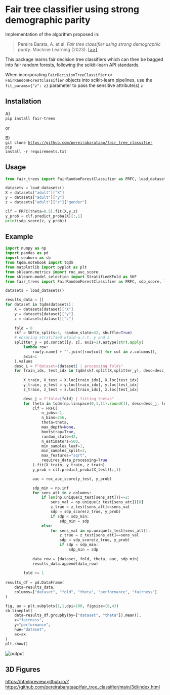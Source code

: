 # Fair tree classifier using strong demographic parity 

Implementation of the algorithm proposed in:<br>
> Pereira Barata, A. et al. _Fair tree classifier using strong demographic parity_. Machine Learning (2023).
<a href="https://link.springer.com/article/10.1007/s10994-023-06376-z" target="blank">[>>]</a>

This package learns fair decision tree classifiers which can then be bagged into fair random forests, following the scikit-learn API standards.

When incorporating <code>FairDecisionTreeClassifier</code> or <code>FairRandomForestClassifier</code> objects into scikit-learn pipelines, use the <code>fit_params={"z": z}</code> parameter to pass the sensitive attribute(s) <code>z</code>

## Installation
A)<br>
<code>pip install fair-trees</code>

or

B)<br>
<code>git clone https://github.com/pereirabarataap/fair_tree_classifier</code><br><code>pip install -r requirements.txt</code>

## Usage
```python
from fair_trees import FairRandomForestClassifier as FRFC, load_datasets, sdp_score

datasets = load_datasets()
X = datasets["adult"]["X"]
y = datasets["adult"]["y"]
z = datasets["adult"]["z"]["gender"]

clf = FRFC(theta=0.5).fit(X,y,z)
y_prob = clf.predict_proba(X)[:,1]
print(sdp_score(z, y_prob))
```
## Example
```python
import numpy as np
import pandas as pd
import seaborn as sb
from tqdm.notebook import tqdm
from matplotlib import pyplot as plt
from sklearn.metrics import roc_auc_score
from sklearn.model_selection import StratifiedKFold as SKF
from fair_trees import FairRandomForestClassifier as FRFC, sdp_score, load_datasets

datasets = load_datasets()

results_data = []
for dataset in tqdm(datasets):
    X = datasets[dataset]["X"]
    y = datasets[dataset]["y"]
    z = datasets[dataset]["z"]
    
    fold = 0
    skf = SKF(n_splits=5, random_state=42, shuffle=True)
    # ensuring stratified kfold w.r.t. y and z
    splitter_y = pd.concat([y, z], axis=1).astype(str).apply(
        lambda row:
            row[y.name] + "".join([row[col] for col in z.columns]),
        axis=1
    ).values
    desc_i = f"dataset={dataset} | processing folds"
    for train_idx, test_idx in tqdm(skf.split(X,splitter_y), desc=desc_i, leave=False):
        
        X_train, X_test = X.loc[train_idx], X.loc[test_idx]
        y_train, y_test = y.loc[train_idx], y.loc[test_idx]
        z_train, z_test = z.loc[train_idx], z.loc[test_idx]

        desc_j = f"fold={fold} | fitting thetas"
        for theta in tqdm(np.linspace(0,1,11).round(1), desc=desc_j, leave=False):
            clf = FRFC(
                n_jobs=-1,
                n_bins=256,
                theta=theta,
                max_depth=None,
                bootstrap=True,
                random_state=42,
                n_estimators=500,
                min_samples_leaf=1,
                min_samples_split=2,
                max_features="sqrt",
                requires_data_processing=True
            ).fit(X_train, y_train, z_train)
            y_prob = clf.predict_proba(X_test)[:,1]

            auc = roc_auc_score(y_test, y_prob)

            sdp_min = np.inf
            for sens_att in z.columns:
                if len(np.unique(z_test[sens_att]))==2:
                    sens_val = np.unique(z_test[sens_att])[0]
                    z_true = z_test[sens_att]==sens_val
                    sdp = sdp_score(z_true, y_prob)
                    if sdp < sdp_min:
                        sdp_min = sdp
                else:
                    for sens_val in np.unique(z_test[sens_att]):
                        z_true = z_test[sens_att]==sens_val
                        sdp = sdp_score(z_true, y_prob)
                        if sdp < sdp_min:
                            sdp_min = sdp
            
            data_row = [dataset, fold, theta, auc, sdp_min]
            results_data.append(data_row)
            
        fold += 1
        
results_df = pd.DataFrame(
    data=results_data,
    columns=["dataset", "fold", "theta", "performance", "fairness"]
)

fig, ax = plt.subplots(1,1,dpi=100, figsize=(8,4))
sb.lineplot(
    data=results_df.groupby(by=["dataset", "theta"]).mean(),
    x="fairness",
    y="performance", 
    hue="dataset",
    ax=ax
)
plt.show()
```
![output](https://github.com/pereirabarataap/fair_tree_classifier/assets/15198092/b99d33db-f0c2-4715-84cd-d3af3808665b)


## 3D Figures
https://htmlpreview.github.io/?https://github.com/pereirabarataap/fair_tree_classifier/main/3d/index.html